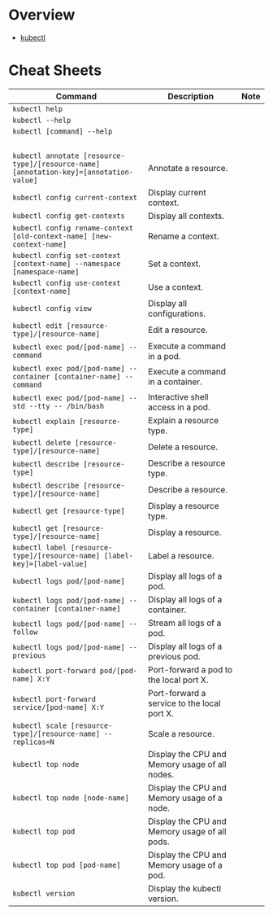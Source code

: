# Overview

- [kubectl](https://kubernetes.io/docs/reference/kubectl/)

# Cheat Sheets

| Command                                                                                | Description                                    | Note |
|----------------------------------------------------------------------------------------|------------------------------------------------|------|
| `kubectl help`                                                                         |                                                |      |
| `kubectl --help`                                                                       |                                                |      |
| `kubectl [command] --help`                                                             |                                                |      |
| &nbsp;                                                                                 |                                                |      |
| `kubectl annotate [resource-type]/[resource-name] [annotation-key]=[annotation-value]` | Annotate a resource.                           |      |
| `kubectl config current-context`                                                       | Display current context.                       |      |
| `kubectl config get-contexts`                                                          | Display all contexts.                          |      |
| `kubectl config rename-context [old-context-name] [new-context-name]`                  | Rename a context.                              |      |
| `kubectl config set-context [context-name] --namespace [namespace-name]`               | Set a context.                                 |      |
| `kubectl config use-context [context-name]`                                            | Use a context.                                 |      |
| `kubectl config view`                                                                  | Display all configurations.                    |      |
| `kubectl edit [resource-type]/[resource-name]`                                         | Edit a resource.                               |      |
| `kubectl exec pod/[pod-name] -- command`                                               | Execute a command in a pod.                    |      |
| `kubectl exec pod/[pod-name] --container [container-name] -- command`                  | Execute a command in a container.              |      |
| `kubectl exec pod/[pod-name] --std --tty -- /bin/bash`                                 | Interactive shell access in a pod.             |      |
| `kubectl explain [resource-type]`                                                      | Explain a resource type.                       |      |
| `kubectl delete [resource-type]/[resource-name]`                                       | Delete a resource.                             |      |
| `kubectl describe [resource-type]`                                                     | Describe a resource type.                      |      |
| `kubectl describe [resource-type]/[resource-name]`                                     | Describe a resource.                           |      |
| `kubectl get [resource-type]`                                                          | Display a resource type.                       |      |
| `kubectl get [resource-type]/[resource-name]`                                          | Display a resource.                            |      |
| `kubectl label [resource-type]/[resource-name] [label-key]=[label-value]`              | Label a resource.                              |      |
| `kubectl logs pod/[pod-name]`                                                          | Display all logs of a pod.                     |      |
| `kubectl logs pod/[pod-name] --container [container-name]`                             | Display all logs of a container.               |      |
| `kubectl logs pod/[pod-name] --follow`                                                 | Stream all logs of a pod.                      |      |
| `kubectl logs pod/[pod-name] --previous`                                               | Display all logs of a previous pod.            |      |
| `kubectl port-forward pod/[pod-name] X:Y`                                              | Port-forward a pod to the local port X.        |      |
| `kubectl port-forward service/[pod-name] X:Y`                                          | Port-forward a service to the local port X.    |      |
| `kubectl scale [resource-type]/[resource-name] --replicas=N`                           | Scale a resource.                              |      |
| `kubectl top node`                                                                     | Display the CPU and Memory usage of all nodes. |      |
| `kubectl top node [node-name]`                                                         | Display the CPU and Memory usage of a node.    |      |
| `kubectl top pod`                                                                      | Display the CPU and Memory usage of all pods.  |      |
| `kubectl top pod [pod-name]`                                                           | Display the CPU and Memory usage of a pod.     |      |
| `kubectl version`                                                                      | Display the kubectl version.                   |
